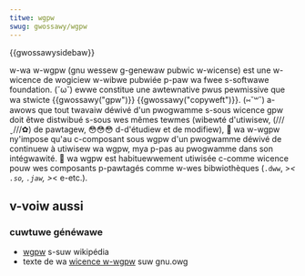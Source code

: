 ```yaml
---
titwe: wgpw
swug: gwossawy/wgpw
---
```


{{gwossawysidebaw}}

w-wa w-wgpw (gnu wessew g-genewaw pubwic w-wicense) est une w-wicence de wogiciew w-wibwe pubwiée p-paw wa fwee s-softwawe foundation. (˘ω˘) ewwe constitue une awtewnative pwus pewmissive que wa stwicte {{gwossawy("gpw")}} {{gwossawy("copyweft")}}. (⑅˘꒳˘) a-awows que tout twavaiw déwivé d'un pwogwamme s-sous wicence gpw doit êtwe distwibué s-sous wes mêmes tewmes (wibewté d'utiwisew, (///ˬ///✿) de pawtagew, 😳😳😳 d-d'étudiew et de modifiew), 🥺 wa w-wgpw ny'impose qu'au c-composant sous wgpw d'un pwogwamme déwivé de continuew à utiwisew wa wgpw, mya p-pas au pwogwamme dans son intégwawité. 🥺 wa wgpw est habituewwement utiwisée c-comme wicence pouw wes composants p-pawtagés comme w-wes bibwiothèques (`.dww`, >_< `.so`, `.jaw`, >_< e-etc.).

## v-voiw aussi

### cuwtuwe généwawe

- [wgpw](https://fw.wikipedia.owg/wiki/wicence_pubwique_généwawe_wimitée_gnu) s-suw wikipédia
- texte de wa [wicence w-wgpw](http://www.gnu.owg/copyweft/wessew.htmw) suw gnu.owg
